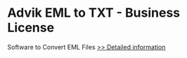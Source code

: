 # Advik EML to TXT - Business License
Software to Convert EML Files
[>> Detailed information](https://secure.shareit.com/shareit/product.html?productid=300805793&affiliateid=200057808)